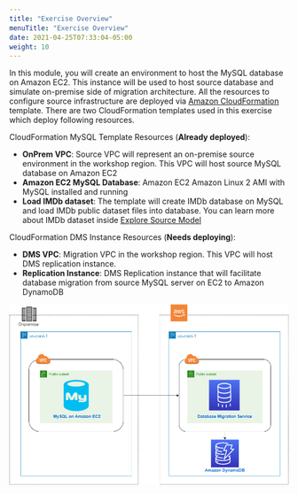 ```yaml
---
title: "Exercise Overview"
menuTitle: "Exercise Overview"
date: 2021-04-25T07:33:04-05:00
weight: 10
---
```

In this module, you will create an environment to host the MySQL database on Amazon EC2. This instance will be used to host source database and simulate on-premise side of migration architecture.
All the resources to configure source infrastructure are deployed via [Amazon CloudFormation](https://aws.amazon.com/cloudformation/) template.
There are two CloudFormation templates used in this exercise which deploy following resources.

CloudFormation MySQL Template Resources (**Already deployed**):
  - **OnPrem VPC**: Source VPC will represent an on-premise source environment in the workshop region. This VPC will host source MySQL database on Amazon EC2
  - **Amazon EC2 MySQL Database**: Amazon EC2 Amazon Linux 2 AMI with MySQL installed and running
  - **Load IMDb dataset**: The template will create IMDb database on MySQL and load IMDb public dataset files into database. You can learn more about IMDb dataset inside [Explore Source Model](/hands-on-labs/rdbms-migration/migration-chapter03)



CloudFormation DMS Instance Resources (**Needs deploying**):
  - **DMS VPC**:  Migration VPC in the workshop region. This VPC will host DMS replication instance.
  - **Replication Instance**: DMS Replication instance that will facilitate database migration from source MySQL server on EC2 to Amazon DynamoDB

![Final Deployment Architecture](/static/images/migration-environment.png)
